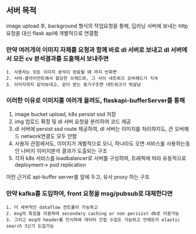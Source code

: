 ## 서버 목적
image upload 후, background 형식의 작업요청을 통해, 딥러닝 서버에 보내는 http 요청을 대신 flask api에 개별적으로 연결함

### 만약 여러개의 이미지 자체를 요청과 함께 바로 dl 서버로 보내고 dl 서버에서 모든 cv 분석결과를 도출해서 보내주면

    1. 사용자는 모든 이미지 분석이 완료될 때 까지 빈화면
    2. 서버-클라이언트에서 할당한 쓰레드와, 그 사이 네트워크 오버헤드가 지속
    3. 이미지까지 같이보내고, 같이 받는 동기구조면 네트워크가 박살남

### 이러한 이유로 이미지를 여러개 올려도, flaskapi-bufferServer를 통해

  1. image bucket upload, k8s persist ssd 저장
  2. img 업로드 확정 및 dl 서버 요청을 분리하여 코드 제공
  3. dl 서버에 persist ssd route 제공하여, dl 서버는 이미지를 처리하지도,
  큰 오버헤드 network연결도 모두 안함
  4. 사용자 관점에서도, 이미지가 개별적으로 오니, 하나라도 오면 서비스를 사용하는동안
  나머지 이미지분석 결과가 도출되는 구조
  5. 각자 k8s 서비스를 loadbalancer로 서버를 구성하여, 트래픽에 따라
  유동적으로 deployment-> pod replication

이런 근거로 api-buffer server를 앞에 두고, 유사 proxy 하는 구조


### 만약 kafka를 도입하여, front 요청을 msg/pubsub로 대체한다면
    1. 더 세부적인 dataflow 컨트롤이 가능하고
    2. msg의 특징을 이용하여 secondary caching or non perisist db로 이용가능
    3. 그리고 msq의 header를 인식하여 데이터 간접 수집도 가능하고 언제든지 elastic search 3신기 도입가능
